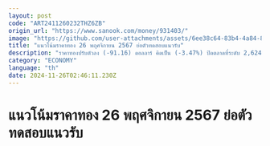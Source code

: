 ```yaml
---
layout: post
code: "ART2411260232THZ6ZB"
origin_url: "https://www.sanook.com/money/931403/"
image: "https://github.com/user-attachments/assets/6ee38c64-83b4-4a84-8735-ccd3548937b0"
title: "แนวโน้มราคาทอง 26 พฤศจิกายน 2567 ย่อตัวทดสอบแนวรับ"
description: "ราคาทองปรับตัวลง (-91.16) ดอลลาร์ คิดเป็น (-3.47%) ปิดตลาดที่ระดับ 2,624 ดอลลาร์ คืนนี้ติดตามตัวเลขสำคัญ คาดทองคำย่อตัวทดสอบแนวรับ"
category: "ECONOMY"
language: "th"
date: 2024-11-26T02:46:11.230Z
---
```


# แนวโน้มราคาทอง 26 พฤศจิกายน 2567 ย่อตัวทดสอบแนวรับ